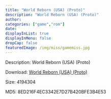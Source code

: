```yaml
---
title: "World Reborn (USA) (Proto)"
description: "World Reborn (USA) (Proto)"
author: 
categories: ["game","rom"]
date: 
displayInList: true
displayInMenu: false
dropCap: false
featuredImage: /img/miss/gamemiss.jpg
---
```


Description: World Reborn (USA) (Proto)

Download: <a style="text-decoration:underline;" href="https://mega.nz/#!KeYwGSga!KoAUIRgv0TU6oVI_bJyaZqR8nIzDa8nuUg1fR-gEyPY" target = "_blank" rel = "nofollow" > World Reborn (USA) (Proto)</a>

Size: 4194304

MD5: 8ED216F4EC3342E7D27B420BFE3B4E53

